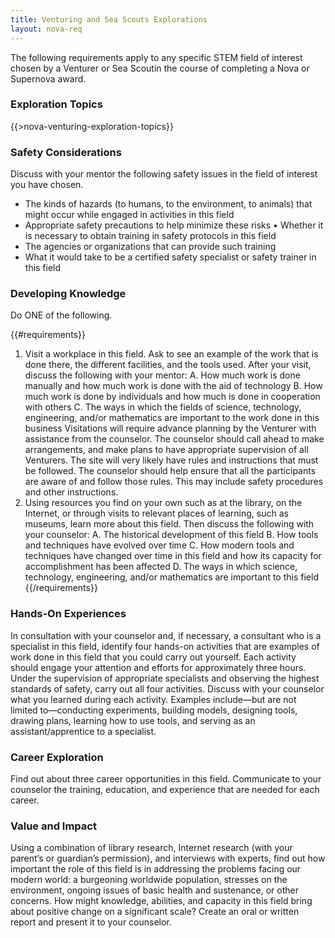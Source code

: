 ```yaml
---
title: Venturing and Sea Scouts Explorations
layout: nova-req
---
```


The following requirements apply to any specific STEM field of interest chosen by a Venturer or Sea Scoutin the course of completing a Nova or Supernova award.

### Exploration Topics

{{>nova-venturing-exploration-topics}}

### Safety Considerations
Discuss with your mentor the following safety issues in the field of interest you have chosen.

* The kinds of hazards (to humans, to the environment, to animals) that might occur while engaged in activities in this field
* Appropriate safety precautions to help minimize these risks • Whether it is necessary to obtain training in safety protocols in this field
* The agencies or organizations that can provide such training
* What it would take to be a certified safety specialist or safety trainer in this field

### Developing Knowledge

Do ONE of the following.

{{#requirements}}
1. Visit a workplace in this field. Ask to see an example of the work that is done there, the different facilities, and the tools used. After your visit, discuss the following with your mentor:
    A. How much work is done manually and how much work is done with the aid of technology
    B. How much work is done by individuals and how much is done in cooperation with others
    C. The ways in which the fields of science, technology, engineering, and/or mathematics are important to the work done in this business
    Visitations will require advance planning by the Venturer with assistance from the counselor. The counselor should call ahead to make arrangements, and make plans to have appropriate supervision of all Venturers. The site will very likely have rules and instructions that must be followed. The counselor should help ensure that all the participants are aware of and follow those rules. This may include safety procedures and other instructions.
2. Using resources you find on your own such as at the library, on the Internet, or through visits to relevant places of learning, such as museums, learn more about this field.  Then discuss the following with your counselor:
A. The historical development of this field
B. How tools and techniques have evolved over time
C. How modern tools and techniques have changed over time in this field and how its capacity for accomplishment has been affected
D. The ways in which science, technology, engineering, and/or mathematics are important to this field
{{/requirements}}

### Hands-On Experiences

In consultation with your counselor and, if necessary, a consultant who is a specialist in this field, identify four hands-on activities that are examples of work done in this field that you could carry out yourself. Each activity should engage your attention and efforts for approximately three hours.  Under the supervision of appropriate specialists and observing the highest standards of safety, carry out all four activities.  Discuss with your counselor what you learned during each activity. Examples include—but are not limited to—conducting experiments, building models, designing tools, drawing plans, learning how to use tools, and serving as an assistant/apprentice to a specialist.

### Career Exploration

Find out about three career opportunities in this field.  Communicate to your counselor the training, education, and experience that are needed for each career.

### Value and Impact

Using a combination of library research, Internet research (with your parent’s or guardian’s permission), and interviews with experts, find out how important the role of this field is in addressing the problems facing our modern world: a burgeoning worldwide population, stresses on the environment, ongoing issues of basic health and sustenance, or other concerns. How might knowledge, abilities, and capacity in this field bring about positive change on a significant scale? Create an oral or written report and present it to your counselor.
